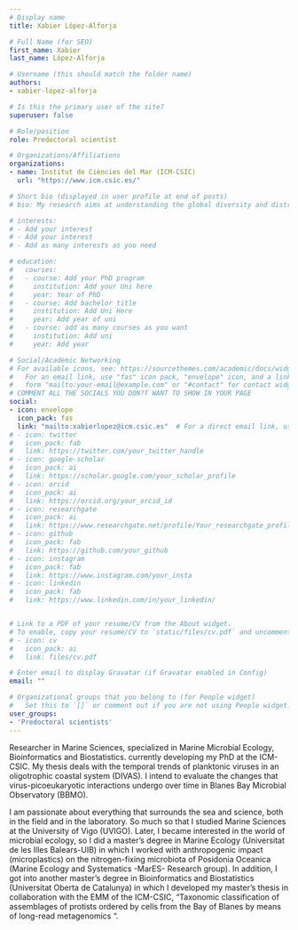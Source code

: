 ```yaml
---
# Display name
title: Xabier López-Alforja

# Full Name (for SEO)
first_name: Xabier
last_name: López-Alforja

# Username (this should match the folder name)
authors:
- xabier-lópez-alforja

# Is this the primary user of the site?
superuser: false

# Role/position
role: Predoctoral scientist

# Organizations/Affiliations
organizations:
- name: Institut de Ciències del Mar (ICM-CSIC)
  url: "https://www.icm.csic.es/"

# Short bio (displayed in user profile at end of posts)
# bio: My research aims at understanding the global diversity and distribution of eukaryotic and prokaryotic microbes employing curated phylogenetic frameworks focusing on novel environmental taxa.

# interests:
# - Add your interest
# - Add your interest
# - Add as many interests as you need

# education:
#   courses:
#   - course: Add your PhD program
#     institution: Add your Uni here
#     year: Year of PhD
#   - course: Add bachelor title
#     institution: Add Uni Here
#     year: Add year of uni
#   - course: add as many courses as you want
#     institution: Add uni
#     year: Add year

# Social/Academic Networking
# For available icons, see: https://sourcethemes.com/academic/docs/widgets/#icons
#   For an email link, use "fas" icon pack, "envelope" icon, and a link in the
#   form "mailto:your-email@example.com" or "#contact" for contact widget.
# COMMENT ALL THE SOCIALS YOU DON?T WANT TO SHOW IN YOUR PAGE
social:
- icon: envelope
  icon_pack: fas
  link: "mailto:xabierlopez@icm.csic.es"  # For a direct email link, use "mailto:test@example.org".
# - icon: twitter
#   icon_pack: fab
#   link: https://twitter.com/your_twitter_handle
# - icon: google-scholar
#   icon_pack: ai
#   link: https://scholar.google.com/your_scholar_profile
# - icon: orcid
#   icon_pack: ai
#   link: https://orcid.org/your_orcid_id
# - icon: researchgate
#   icon_pack: ai
#   link: https://www.researchgate.net/profile/Your_researchgate_profile
# - icon: github
#   icon_pack: fab
#   link: https://github.com/your_github
# - icon: instagram
#   icon_pack: fab
#   link: https://www.instagram.com/your_insta
# - icon: linkedin
#   icon_pack: fab
#   link: https://www.linkedin.com/in/your_linkedin/


# Link to a PDF of your resume/CV from the About widget.
# To enable, copy your resume/CV to `static/files/cv.pdf` and uncomment the lines below.
# - icon: cv
#   icon_pack: ai
#   link: files/cv.pdf

# Enter email to display Gravatar (if Gravatar enabled in Config)
email: ""

# Organizational groups that you belong to (for People widget)
#   Set this to `[]` or comment out if you are not using People widget.
user_groups:
- 'Predoctoral scientists'
---
```


Researcher in Marine Sciences, specialized in Marine Microbial Ecology, Bioinformatics and Biostatistics. currently developing my PhD at the ICM-CSIC. My thesis deals with the temporal trends of planktonic viruses in an oligotrophic coastal system (DIVAS). I intend to evaluate the changes that virus-picoeukaryotic interactions undergo over time in Blanes Bay Microbial Observatory (BBMO).
 
I am passionate about everything that surrounds the sea and science, both in the field and in the laboratory. So much so that I studied Marine Sciences at the University of Vigo (UVIGO). Later, I became interested in the world of microbial ecology, so I did a master’s degree in Marine Ecology (Universitat de les Illes Balears-UIB) in which I worked with anthropogenic impact (microplastics) on the nitrogen-fixing microbiota of Posidonia Oceanica (Marine Ecology and Systematics -MarES- Research group). In addition, I got into another master’s degree in Bioinformatics and Biostatistics (Universitat Oberta de Catalunya) in which I developed my master’s thesis in collaboration with the EMM of the ICM-CSIC, “Taxonomic classification of assemblages of protists ordered by cells from the Bay of Blanes by means of long-read metagenomics “.

